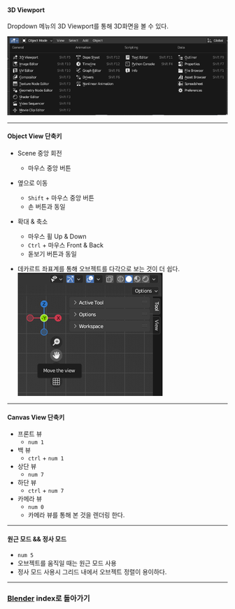 #### 3D Viewport

Dropdown 메뉴의 
3D Viewport를 통해 3D화면을 볼 수 있다.

![](../../../Stuff/Image/AOR/Blender/Pasted%20image%2020230929002418.png)

---
#### Object View 단축키
- Scene 중앙 회전
	- 마우스 중앙 버튼
- 옆으로 이동
	- `Shift` + 마우스 중앙 버튼
	- 손 버튼과 동일
- 확대 & 축소
	- 마우스 휠 Up & Down
	- `Ctrl` + 마우스 Front & Back
	- 돋보기 버튼과 동일

- 데카르트 좌표계를 통해 오브젝트를 다각으로 보는 것이 더 쉽다.
![](../../../Stuff/Image/AOR/Blender/Pasted%20image%2020230929003634.png)
---
#### Canvas View 단축키
- 프론트 뷰
	- `num 1`
- 백 뷰
	- `ctrl` + `num 1`
- 상단 뷰
	- `num 7`
- 하단 뷰
	- `ctrl` + `num 7`
- 카메라 뷰
	- `num 0`
	- 카메라 뷰를 통해 본 것을 렌더링 한다.
---
#### 원근 모드 && 정사 모드
- `num 5`
- 오브젝트를 움직일 때는 원근 모드 사용
- 정사 모드 사용시 그리드 내에서 오브젝트 정렬이 용이하다.
---
### [Blender](../../Dev-Index/Blender.md) index로 돌아가기
